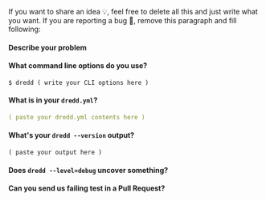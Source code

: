 If you want to share an idea :bulb:, feel free to delete all this and just write what you want. If you are reporting a bug :bug:, remove this paragraph and fill following:

#### Describe your problem

#### What command line options do you use?

```
$ dredd ( write your CLI options here )
```

#### What is in your `dredd.yml`?

```yaml
( paste your dredd.yml contents here )
```

#### What's your `dredd --version` output?

```
( paste your output here )
```

#### Does `dredd --level=debug` uncover something?

#### Can you send us failing test in a Pull Request?
